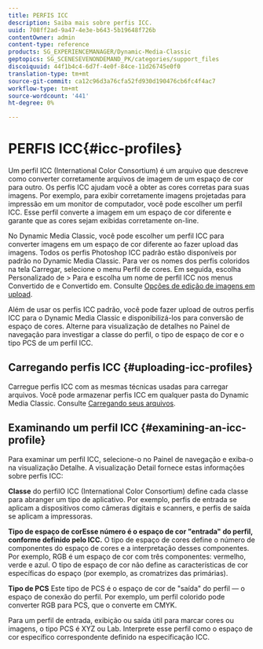 ```yaml
---
title: PERFIS ICC
description: Saiba mais sobre perfis ICC.
uuid: 708ff2ad-9a47-4e3e-b643-5b19648f726b
contentOwner: admin
content-type: reference
products: SG_EXPERIENCEMANAGER/Dynamic-Media-Classic
geptopics: SG_SCENESEVENONDEMAND_PK/categories/support_files
discoiquuid: 44f1b4c4-6d7f-4e0f-84ce-11d26745e0f0
translation-type: tm+mt
source-git-commit: ca12c96d3a76cfa52fd930d190476cb6fc4f4ac7
workflow-type: tm+mt
source-wordcount: '441'
ht-degree: 0%

---
```



# PERFIS ICC{#icc-profiles}

Um perfil ICC (International Color Consortium) é um arquivo que descreve como converter corretamente arquivos de imagem de um espaço de cor para outro. Os perfis ICC ajudam você a obter as cores corretas para suas imagens. Por exemplo, para exibir corretamente imagens projetadas para impressão em um monitor de computador, você pode escolher um perfil ICC. Esse perfil converte a imagem em um espaço de cor diferente e garante que as cores sejam exibidas corretamente on-line.

No Dynamic Media Classic, você pode escolher um perfil ICC para converter imagens em um espaço de cor diferente ao fazer upload das imagens. Todos os perfis Photoshop ICC padrão estão disponíveis por padrão no Dynamic Media Classic. Para ver os nomes dos perfis coloridos na tela Carregar, selecione o menu Perfil de cores. Em seguida, escolha Personalizado de > Para e escolha um nome de perfil ICC nos menus Convertido de e Convertido em. Consulte [Opções de edição de imagens em upload](image-editing-options-upload.md#image-editing-options-at-upload).

Além de usar os perfis ICC padrão, você pode fazer upload de outros perfis ICC para o Dynamic Media Classic e disponibilizá-los para conversão de espaço de cores. Alterne para visualização de detalhes no Painel de navegação para investigar a classe do perfil, o tipo de espaço de cor e o tipo PCS de um perfil ICC.

## Carregando perfis ICC {#uploading-icc-profiles}

Carregue perfis ICC com as mesmas técnicas usadas para carregar arquivos. Você pode armazenar perfis ICC em qualquer pasta do Dynamic Media Classic. Consulte [Carregando seus arquivos](uploading-files.md#uploading_your_files).

## Examinando um perfil ICC {#examining-an-icc-profile}

Para examinar um perfil ICC, selecione-o no Painel de navegação e exiba-o na visualização Detalhe. A visualização Detail fornece estas informações sobre perfis ICC:

**Classe** do perfilO ICC (International Color Consortium) define cada classe para abranger um tipo de aplicativo. Por exemplo, perfis de entrada se aplicam a dispositivos como câmeras digitais e scanners, e perfis de saída se aplicam a impressoras.

**Tipo de espaço de corEsse número é o espaço de cor &quot;entrada&quot; do perfil, conforme definido pelo ICC.** O tipo de espaço de cores define o número de componentes do espaço de cores e a interpretação desses componentes. Por exemplo, RGB é um espaço de cor com três componentes: vermelho, verde e azul. O tipo de espaço de cor não define as características de cor específicas do espaço (por exemplo, as cromatrizes das primárias).

**Tipo de PCS** Este tipo de PCS é o espaço de cor de &quot;saída&quot; do perfil — o espaço de conexão do perfil. Por exemplo, um perfil colorido pode converter RGB para PCS, que o converte em CMYK.

Para um perfil de entrada, exibição ou saída útil para marcar cores ou imagens, o tipo PCS é XYZ ou Lab. Interprete esse perfil como o espaço de cor específico correspondente definido na especificação ICC.
